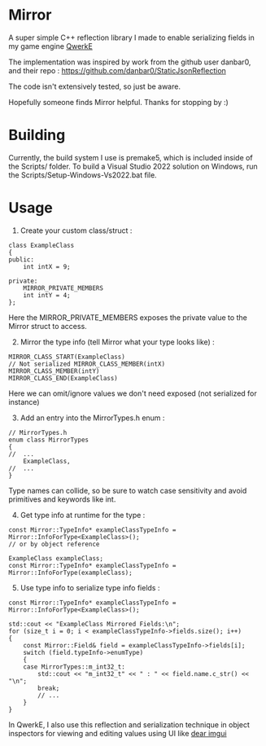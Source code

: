 # Mirror
A super simple C++ reflection library I made to enable serializing fields in my game engine [QwerkE](https://github.com/AaronAppel/QwerkE)

The implementation was inspired by work from the github user danbar0, and their repo : https://github.com/danbar0/StaticJsonReflection

The code isn't extensively tested, so just be aware.

Hopefully someone finds Mirror helpful.
Thanks for stopping by :)

# Building
Currently, the build system I use is premake5, which is included inside of the Scripts/ folder.
To build a Visual Studio 2022 solution on Windows, run the Scripts/Setup-Windows-Vs2022.bat file.

# Usage
1. Create your custom class/struct :

```
class ExampleClass
{
public:
	int intX = 9;

private:
	MIRROR_PRIVATE_MEMBERS
	int intY = 4;
};
```

Here the MIRROR_PRIVATE_MEMBERS exposes the private value to the Mirror struct to access.

2. Mirror the type info (tell Mirror what your type looks like) :

```
MIRROR_CLASS_START(ExampleClass)
// Not serialized MIRROR_CLASS_MEMBER(intX)
MIRROR_CLASS_MEMBER(intY)
MIRROR_CLASS_END(ExampleClass)
```

Here we can omit/ignore values we don't need exposed (not serialized for instance)

3. Add an entry into the MirrorTypes.h enum :
```
// MirrorTypes.h
enum class MirrorTypes
{
//	...
	ExampleClass,
//	...
}
```
Type names can collide, so be sure to watch case sensitivity and avoid primitives and keywords like int.

4. Get type info at runtime for the type :
```
const Mirror::TypeInfo* exampleClassTypeInfo = Mirror::InfoForType<ExampleClass>();
// or by object reference

ExampleClass exampleClass;
const Mirror::TypeInfo* exampleClassTypeInfo = Mirror::InfoForType(exampleClass);
```

5. Use type info to serialize type info fields :
```
const Mirror::TypeInfo* exampleClassTypeInfo = Mirror::InfoForType<ExampleClass>();

std::cout << "ExampleClass Mirrored Fields:\n";
for (size_t i = 0; i < exampleClassTypeInfo->fields.size(); i++)
{
	const Mirror::Field& field = exampleClassTypeInfo->fields[i];
	switch (field.typeInfo->enumType)
	{
	case MirrorTypes::m_int32_t:
		std::cout << "m_int32_t" << " : " << field.name.c_str() << "\n";
		break;
		// ...
	}
}
```
In QwerkE, I also use this reflection and serialization technique in object inspectors for viewing and editing values using UI like [dear imgui](https://github.com/ocornut/imgui)

